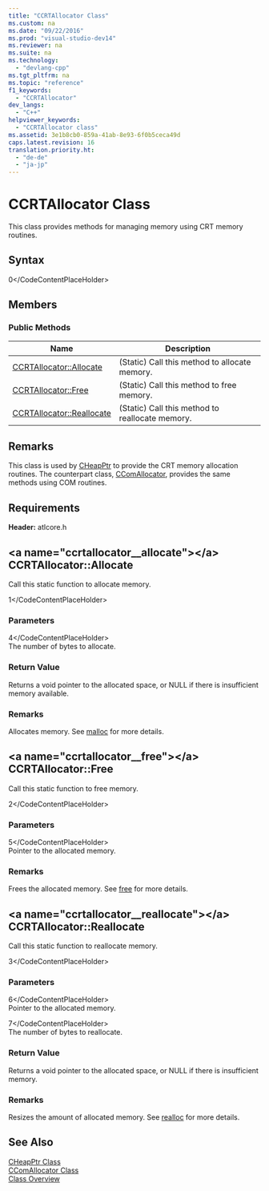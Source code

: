 ```yaml
---
title: "CCRTAllocator Class"
ms.custom: na
ms.date: "09/22/2016"
ms.prod: "visual-studio-dev14"
ms.reviewer: na
ms.suite: na
ms.technology: 
  - "devlang-cpp"
ms.tgt_pltfrm: na
ms.topic: "reference"
f1_keywords: 
  - "CCRTAllocator"
dev_langs: 
  - "C++"
helpviewer_keywords: 
  - "CCRTAllocator class"
ms.assetid: 3e1b8cb0-859a-41ab-8e93-6f0b5ceca49d
caps.latest.revision: 16
translation.priority.ht: 
  - "de-de"
  - "ja-jp"
---
```

# CCRTAllocator Class
This class provides methods for managing memory using CRT memory routines.  
  
## Syntax  
  
<CodeContentPlaceHolder>0\</CodeContentPlaceHolder>  
## Members  
  
### Public Methods  
  
|Name|Description|  
|----------|-----------------|  
|[CCRTAllocator::Allocate](../vs140/ccrtallocator--allocate.md)|(Static) Call this method to allocate memory.|  
|[CCRTAllocator::Free](../vs140/ccrtallocator--free.md)|(Static) Call this method to free memory.|  
|[CCRTAllocator::Reallocate](../vs140/ccrtallocator--reallocate.md)|(Static) Call this method to reallocate memory.|  
  
## Remarks  
 This class is used by [CHeapPtr](../vs140/cheapptr-class.md) to provide the CRT memory allocation routines. The counterpart class, [CComAllocator](../vs140/ccomallocator-class.md), provides the same methods using COM routines.  
  
## Requirements  
 **Header:** atlcore.h  
  
##  \<a name="ccrtallocator__allocate">\</a>  CCRTAllocator::Allocate  
 Call this static function to allocate memory.  
  
<CodeContentPlaceHolder>1\</CodeContentPlaceHolder>  
### Parameters  
 <CodeContentPlaceHolder>4\</CodeContentPlaceHolder>  
 The number of bytes to allocate.  
  
### Return Value  
 Returns a void pointer to the allocated space, or NULL if there is insufficient memory available.  
  
### Remarks  
 Allocates memory. See [malloc](../vs140/malloc.md) for more details.  
  
##  \<a name="ccrtallocator__free">\</a>  CCRTAllocator::Free  
 Call this static function to free memory.  
  
<CodeContentPlaceHolder>2\</CodeContentPlaceHolder>  
### Parameters  
 <CodeContentPlaceHolder>5\</CodeContentPlaceHolder>  
 Pointer to the allocated memory.  
  
### Remarks  
 Frees the allocated memory. See [free](../vs140/free.md) for more details.  
  
##  \<a name="ccrtallocator__reallocate">\</a>  CCRTAllocator::Reallocate  
 Call this static function to reallocate memory.  
  
<CodeContentPlaceHolder>3\</CodeContentPlaceHolder>  
### Parameters  
 <CodeContentPlaceHolder>6\</CodeContentPlaceHolder>  
 Pointer to the allocated memory.  
  
 <CodeContentPlaceHolder>7\</CodeContentPlaceHolder>  
 The number of bytes to reallocate.  
  
### Return Value  
 Returns a void pointer to the allocated space, or NULL if there is insufficient memory.  
  
### Remarks  
 Resizes the amount of allocated memory. See [realloc](../vs140/realloc.md) for more details.  
  
## See Also  
 [CHeapPtr Class](../vs140/cheapptr-class.md)   
 [CComAllocator Class](../vs140/ccomallocator-class.md)   
 [Class Overview](../vs140/atl-class-overview.md)